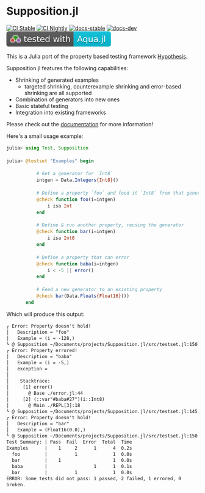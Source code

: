 # Supposition.jl

[![CI Stable](https://github.com/Sukera/Supposition.jl/actions/workflows/CI.yml/badge.svg?branch=main)](https://github.com/Sukera/Supposition.jl/actions/workflows/CI.yml?query=branch%3Amain)
[![CI Nightly](https://github.com/Sukera/Supposition.jl/actions/workflows/nightly.yml/badge.svg?branch=main)](https://github.com/Sukera/Supposition.jl/actions/workflows/nightly.yml)
[![docs-stable](https://img.shields.io/badge/docs-stable-blue.svg)](https://seelengrab.github.io/Supposition.jl/stable)
[![docs-dev](https://img.shields.io/badge/docs-dev-blue.svg)](https://seelengrab.github.io/Supposition.jl/dev)
[![Aqua](https://raw.githubusercontent.com/JuliaTesting/Aqua.jl/master/badge.svg)](https://github.com/JuliaTesting/Aqua.jl)

This is a Julia port of the property based testing framework [Hypothesis](https://hypothesis.readthedocs.io/en/latest/).

Supposition.jl features the following capabilities:

 * Shrinking of generated examples
   * targeted shrinking, counterexample shrinking and error-based shrinking are all supported
 * Combination of generators into new ones
 * Basic stateful testing
 * Integration into existing frameworks

Please check out the [documentation](https://seelengrab.github.io/Supposition.jl/stable) for more information!

Here's a small usage example:

```julia
julia> using Test, Supposition

julia> @testset "Examples" begin

           # Get a generator for `Int8`
           intgen = Data.Integers{Int8}()

           # Define a property `foo` and feed it `Int8` from that generator
           @check function foo(i=intgen)
               i isa Int
           end

           # Define & run another property, reusing the generator
           @check function bar(i=intgen)
               i isa Int8
           end

           # Define a property that can error
           @check function baba(i=intgen)
               i < -5 || error()
           end

           # Feed a new generator to an existing property
           @check bar(Data.Floats{Float16}())
       end
```

Which will produce this output:

```
┌ Error: Property doesn't hold!
│   Description = "foo"
│   Example = (i = -128,)
└ @ Supposition ~/Documents/projects/Supposition.jl/src/testset.jl:150
┌ Error: Property errored!
│   Description = "baba"
│   Example = (i = -5,)
│   exception =
│
│    Stacktrace:
│     [1] error()
│       @ Base ./error.jl:44
│     [2] (::var"#baba#27")(i::Int8)
│       @ Main ./REPL[3]:18
└ @ Supposition ~/Documents/projects/Supposition.jl/src/testset.jl:145
┌ Error: Property doesn't hold!
│   Description = "bar"
│   Example = (Float16(0.0),)
└ @ Supposition ~/Documents/projects/Supposition.jl/src/testset.jl:150
Test Summary: | Pass  Fail  Error  Total  Time
Examples      |    1     2      1      4  0.2s
  foo         |          1             1  0.0s
  bar         |    1                   1  0.0s
  baba        |                 1      1  0.1s
  bar         |          1             1  0.0s
ERROR: Some tests did not pass: 1 passed, 2 failed, 1 errored, 0 broken.
```
